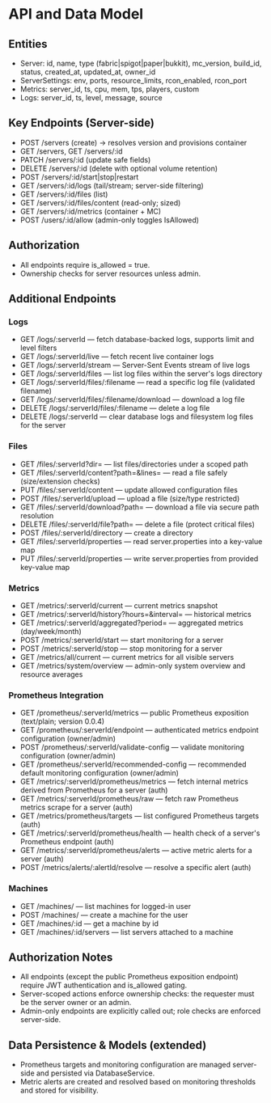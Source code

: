 # API and Data Model

## Entities

- Server: id, name, type (fabric|spigot|paper|bukkit), mc_version, build_id, status, created_at, updated_at, owner_id
- ServerSettings: env, ports, resource_limits, rcon_enabled, rcon_port
- Metrics: server_id, ts, cpu, mem, tps, players, custom
- Logs: server_id, ts, level, message, source

## Key Endpoints (Server-side)

- POST /servers (create) -> resolves version and provisions container
- GET /servers, GET /servers/:id
- PATCH /servers/:id (update safe fields)
- DELETE /servers/:id (delete with optional volume retention)
- POST /servers/:id/start|stop|restart
- GET /servers/:id/logs (tail/stream; server-side filtering)
- GET /servers/:id/files (list)
- GET /servers/:id/files/content (read-only; sized)
- GET /servers/:id/metrics (container + MC)
- POST /users/:id/allow (admin-only toggles IsAllowed)

## Authorization

- All endpoints require is_allowed = true.
- Ownership checks for server resources unless admin.

## Additional Endpoints

### Logs

- GET /logs/:serverId — fetch database-backed logs, supports limit and level filters
- GET /logs/:serverId/live — fetch recent live container logs
- GET /logs/:serverId/stream — Server-Sent Events stream of live logs
- GET /logs/:serverId/files — list log files within the server's logs directory
- GET /logs/:serverId/files/:filename — read a specific log file (validated filename)
- GET /logs/:serverId/files/:filename/download — download a log file
- DELETE /logs/:serverId/files/:filename — delete a log file
- DELETE /logs/:serverId — clear database logs and filesystem log files for the server

### Files

- GET /files/:serverId?dir= — list files/directories under a scoped path
- GET /files/:serverId/content?path=&lines= — read a file safely (size/extension checks)
- PUT /files/:serverId/content — update allowed configuration files
- POST /files/:serverId/upload — upload a file (size/type restricted)
- GET /files/:serverId/download?path= — download a file via secure path resolution
- DELETE /files/:serverId/file?path= — delete a file (protect critical files)
- POST /files/:serverId/directory — create a directory
- GET /files/:serverId/properties — read server.properties into a key-value map
- PUT /files/:serverId/properties — write server.properties from provided key-value map

### Metrics

- GET /metrics/:serverId/current — current metrics snapshot
- GET /metrics/:serverId/history?hours=&interval= — historical metrics
- GET /metrics/:serverId/aggregated?period= — aggregated metrics (day/week/month)
- POST /metrics/:serverId/start — start monitoring for a server
- POST /metrics/:serverId/stop — stop monitoring for a server
- GET /metrics/all/current — current metrics for all visible servers
- GET /metrics/system/overview — admin-only system overview and resource averages

### Prometheus Integration

- GET /prometheus/:serverId/metrics — public Prometheus exposition (text/plain; version 0.0.4)
- GET /prometheus/:serverId/endpoint — authenticated metrics endpoint configuration (owner/admin)
- POST /prometheus/:serverId/validate-config — validate monitoring configuration (owner/admin)
- GET /prometheus/:serverId/recommended-config — recommended default monitoring configuration (owner/admin)
- GET /metrics/:serverId/prometheus/metrics — fetch internal metrics derived from Prometheus for a server (auth)
- GET /metrics/:serverId/prometheus/raw — fetch raw Prometheus metrics scrape for a server (auth)
- GET /metrics/prometheus/targets — list configured Prometheus targets (auth)
- GET /metrics/:serverId/prometheus/health — health check of a server's Prometheus endpoint (auth)
- GET /metrics/:serverId/prometheus/alerts — active metric alerts for a server (auth)
- POST /metrics/alerts/:alertId/resolve — resolve a specific alert (auth)

### Machines

- GET /machines/ — list machines for logged-in user
- POST /machines/ — create a machine for the user
- GET /machines/:id — get a machine by id
- GET /machines/:id/servers — list servers attached to a machine

## Authorization Notes

- All endpoints (except the public Prometheus exposition endpoint) require JWT authentication and is_allowed gating.
- Server-scoped actions enforce ownership checks: the requester must be the server owner or an admin.
- Admin-only endpoints are explicitly called out; role checks are enforced server-side.

## Data Persistence & Models (extended)

- Prometheus targets and monitoring configuration are managed server-side and persisted via DatabaseService.
- Metric alerts are created and resolved based on monitoring thresholds and stored for visibility.
